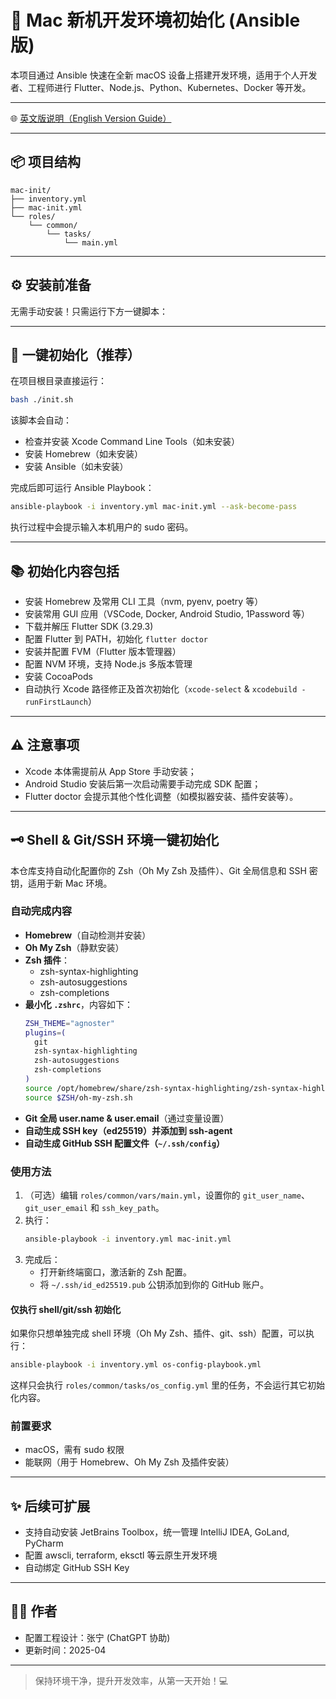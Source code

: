 # 🚀 Mac 新机开发环境初始化 (Ansible 版)

本项目通过 Ansible 快速在全新 macOS 设备上搭建开发环境，适用于个人开发者、工程师进行 Flutter、Node.js、Python、Kubernetes、Docker 等开发。

---

🌐 [英文版说明（English Version Guide）](./README.md)

---

## 📦 项目结构

```
mac-init/
├── inventory.yml
├── mac-init.yml
└── roles/
    └── common/
        └── tasks/
            └── main.yml
```

---

## ⚙️ 安装前准备

无需手动安装！只需运行下方一键脚本：

----

## 🚀 一键初始化（推荐）

在项目根目录直接运行：

```bash
bash ./init.sh
```

该脚本会自动：
- 检查并安装 Xcode Command Line Tools（如未安装）
- 安装 Homebrew（如未安装）
- 安装 Ansible（如未安装）

完成后即可运行 Ansible Playbook：

```bash
ansible-playbook -i inventory.yml mac-init.yml --ask-become-pass
```

执行过程中会提示输入本机用户的 sudo 密码。

----

## 📚 初始化内容包括

- 安装 Homebrew 及常用 CLI 工具（nvm, pyenv, poetry 等）
- 安装常用 GUI 应用（VSCode, Docker, Android Studio, 1Password 等）
- 下载并解压 Flutter SDK (3.29.3)
- 配置 Flutter 到 PATH，初始化 `flutter doctor`
- 安装并配置 FVM（Flutter 版本管理器）
- 配置 NVM 环境，支持 Node.js 多版本管理
- 安装 CocoaPods
- 自动执行 Xcode 路径修正及首次初始化（`xcode-select` & `xcodebuild -runFirstLaunch`）

---

## ⚠️ 注意事项

- Xcode 本体需提前从 App Store 手动安装；
- Android Studio 安装后第一次启动需要手动完成 SDK 配置；
- Flutter doctor 会提示其他个性化调整（如模拟器安装、插件安装等）。

---

## 🗝️ Shell & Git/SSH 环境一键初始化

本仓库支持自动化配置你的 Zsh（Oh My Zsh 及插件）、Git 全局信息和 SSH 密钥，适用于新 Mac 环境。

### 自动完成内容

- **Homebrew**（自动检测并安装）
- **Oh My Zsh**（静默安装）
- **Zsh 插件**：
  - zsh-syntax-highlighting
  - zsh-autosuggestions
  - zsh-completions
- **最小化 `.zshrc`**，内容如下：
  ```zsh
  ZSH_THEME="agnoster"
  plugins=(
    git
    zsh-syntax-highlighting
    zsh-autosuggestions
    zsh-completions
  )
  source /opt/homebrew/share/zsh-syntax-highlighting/zsh-syntax-highlighting.zsh
  source $ZSH/oh-my-zsh.sh
  ```
- **Git 全局 user.name & user.email**（通过变量设置）
- **自动生成 SSH key（ed25519）并添加到 ssh-agent**
- **自动生成 GitHub SSH 配置文件（`~/.ssh/config`）**

### 使用方法

1. （可选）编辑 `roles/common/vars/main.yml`，设置你的 `git_user_name`、`git_user_email` 和 `ssh_key_path`。
2. 执行：
   ```bash
   ansible-playbook -i inventory.yml mac-init.yml
   ```
3. 完成后：
   - 打开新终端窗口，激活新的 Zsh 配置。
   - 将 `~/.ssh/id_ed25519.pub` 公钥添加到你的 GitHub 账户。

#### 仅执行 shell/git/ssh 初始化

如果你只想单独完成 shell 环境（Oh My Zsh、插件、git、ssh）配置，可以执行：

```bash
ansible-playbook -i inventory.yml os-config-playbook.yml
```

这样只会执行 `roles/common/tasks/os_config.yml` 里的任务，不会运行其它初始化内容。

### 前置要求

- macOS，需有 sudo 权限
- 能联网（用于 Homebrew、Oh My Zsh 及插件安装）

---

## ✨ 后续可扩展

- 支持自动安装 JetBrains Toolbox，统一管理 IntelliJ IDEA, GoLand, PyCharm
- 配置 awscli, terraform, eksctl 等云原生开发环境
- 自动绑定 GitHub SSH Key

---

## 👨‍💻 作者
- 配置工程设计：张宁 (ChatGPT 协助)
- 更新时间：2025-04

---

> 保持环境干净，提升开发效率，从第一天开始！💻

